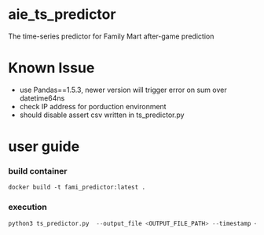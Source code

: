 # aie_ts_predictor
The time-series predictor for Family Mart after-game prediction


# Known Issue
- use Pandas==1.5.3, newer version will trigger error on sum over datetime64ns
- check IP address for porduction environment
- should disable assert csv written in ts_predictor.py

# user guide
### build container
```shell
docker build -t fami_predictor:latest .
```

### execution
```python
python3 ts_predictor.py  --output_file <OUTPUT_FILE_PATH> --timestamp <10-DIGIT-TIMESTAMP>
```
